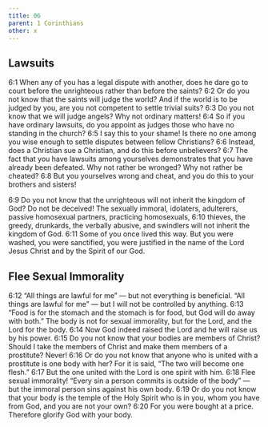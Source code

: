 ```yaml
---
title: 06
parent: 1 Corinthians
other: x
---
```


## Lawsuits

<a name="6:1">6:1</a> When any of you has a legal dispute with another, does he dare go to court before the unrighteous rather than before the saints? <a name="6:2">6:2</a> Or do you not know that the saints will judge the world? And if the world is to be judged by you, are you not competent to settle trivial suits? <a name="6:3">6:3</a> Do you not know that we will judge angels? Why not ordinary matters! <a name="6:4">6:4</a> So if you have ordinary lawsuits, do you appoint as judges those who have no standing in the church? <a name="6:5">6:5</a> I say this to your shame! Is there no one among you wise enough to settle disputes between fellow Christians? <a name="6:6">6:6</a> Instead, does a Christian sue a Christian, and do this before unbelievers? <a name="6:7">6:7</a> The fact that you have lawsuits among yourselves demonstrates that you have already been defeated. Why not rather be wronged? Why not rather be cheated? <a name="6:8">6:8</a> But you yourselves wrong and cheat, and you do this to your brothers and sisters!

<a name="6:9">6:9</a> Do you not know that the unrighteous will not inherit the kingdom of God? Do not be deceived! The sexually immoral, idolaters, adulterers, passive homosexual partners, practicing homosexuals, <a name="6:10">6:10</a> thieves, the greedy, drunkards, the verbally abusive, and swindlers will not inherit the kingdom of God. <a name="6:11">6:11</a> Some of you once lived this way. But you were washed, you were sanctified, you were justified in the name of the Lord Jesus Christ and by the Spirit of our God.

## Flee Sexual Immorality

<a name="6:12">6:12</a> “All things are lawful for me” — but not everything is beneficial. “All things are lawful for me” — but I will not be controlled by anything. <a name="6:13">6:13</a> “Food is for the stomach and the stomach is for food, but God will do away with both.” The body is not for sexual immorality, but for the Lord, and the Lord for the body. <a name="6:14">6:14</a> Now God indeed raised the Lord and he will raise us by his power. <a name="6:15">6:15</a> Do you not know that your bodies are members of Christ? Should I take the members of Christ and make them members of a prostitute? Never! <a name="6:16">6:16</a> Or do you not know that anyone who is united with a prostitute is one body with her? For it is said, “The two will become one flesh.” <a name="6:17">6:17</a> But the one united with the Lord is one spirit with him. <a name="6:18">6:18</a> Flee sexual immorality! “Every sin a person commits is outside of the body” — but the immoral person sins against his own body. <a name="6:19">6:19</a> Or do you not know that your body is the temple of the Holy Spirit who is in you, whom you have from God, and you are not your own? <a name="6:20">6:20</a> For you were bought at a price. Therefore glorify God with your body.
